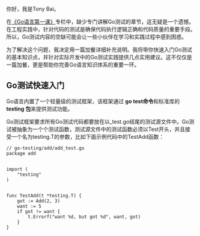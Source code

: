 你好，我是Tony Bai。

在[《Go语言第一课》](http://gk.link/a/10AVZ)专栏中，缺少专门讲解Go测试的章节，这无疑是一个遗憾。在工程实践中，针对代码的测试是确保代码执行逻辑正确和代码质量的重要手段。所以，Go测试内容的空缺可能会让一些小伙伴在学习和实践过程中感到困惑。

为了解决这个问题，我决定用一篇加餐详细补充说明。我将带你快速入门Go测试的基本知识点，并针对实际开发中的Go测试实践提供几点实用建议。这不仅仅是一篇加餐，更是帮助你完善Go语言知识体系的重要一环。

## Go测试快速入门

Go语言内置了一个轻量级的测试框架，该框架通过 **go test命令**和标准库的 **testing 包**来提供测试功能。

Go测试框架要求所有Go测试代码都要放在以\_test.go结尾的测试源文件中。Go测试被抽象为一个个测试函数，测试源文件中的测试函数必须以Test开头，并且接受一个名为testing.T的参数，比如下面示例代码中的TestAdd函数：

```plain
// go-testing/add/add_test.go
package add


import (
    "testing"
)


func TestAdd(t *testing.T) { 
    got := Add(2, 3)
    want := 5 
    if got != want { 
        t.Errorf("want %d, but got %d", want, got)
    } 
}
```